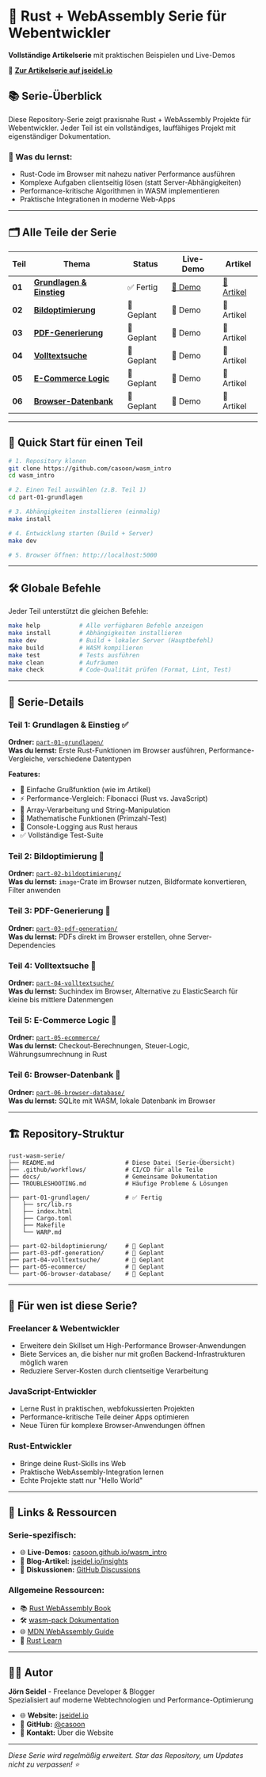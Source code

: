 # 🦀 Rust + WebAssembly Serie für Webentwickler

**Vollständige Artikelserie** mit praktischen Beispielen und Live-Demos

📖 **[Zur Artikelserie auf jseidel.io](https://jseidel.io/insights/rust-webassembly-einstieg-webentwickler)**

## 📚 Serie-Überblick

Diese Repository-Serie zeigt praxisnahe Rust + WebAssembly Projekte für Webentwickler. Jeder Teil ist ein vollständiges, lauffähiges Projekt mit eigenständiger Dokumentation.

### 🎯 Was du lernst:
- Rust-Code im Browser mit nahezu nativer Performance ausführen  
- Komplexe Aufgaben clientseitig lösen (statt Server-Abhängigkeiten)
- Performance-kritische Algorithmen in WASM implementieren
- Praktische Integrationen in moderne Web-Apps

---

## 🗂️ Alle Teile der Serie

| Teil | Thema | Status | Live-Demo | Artikel |
|------|-------|--------|-----------|----------|
| **01** | [**Grundlagen & Einstieg**](./part-01-grundlagen/) | ✅ Fertig | [🔗 Demo](https://casoon.github.io/wasm_intro/part-01-grundlagen/) | [📄 Artikel](https://jseidel.io/insights/rust-webassembly-einstieg-webentwickler) |
| **02** | [**Bildoptimierung**](./part-02-bildoptimierung/) | 🚧 Geplant | 🔗 Demo | 📄 Artikel |
| **03** | [**PDF-Generierung**](./part-03-pdf-generation/) | 🚧 Geplant | 🔗 Demo | 📄 Artikel |
| **04** | [**Volltextsuche**](./part-04-volltextsuche/) | 🚧 Geplant | 🔗 Demo | 📄 Artikel |
| **05** | [**E-Commerce Logic**](./part-05-ecommerce/) | 🚧 Geplant | 🔗 Demo | 📄 Artikel |
| **06** | [**Browser-Datenbank**](./part-06-browser-database/) | 🚧 Geplant | 🔗 Demo | 📄 Artikel |

---

## 🚀 Quick Start für einen Teil

```bash
# 1. Repository klonen
git clone https://github.com/casoon/wasm_intro
cd wasm_intro

# 2. Einen Teil auswählen (z.B. Teil 1)
cd part-01-grundlagen

# 3. Abhängigkeiten installieren (einmalig)
make install

# 4. Entwicklung starten (Build + Server)
make dev

# 5. Browser öffnen: http://localhost:5000
```

---

## 🛠️ Globale Befehle

Jeder Teil unterstützt die gleichen Befehle:

```bash
make help           # Alle verfügbaren Befehle anzeigen
make install        # Abhängigkeiten installieren  
make dev            # Build + lokaler Server (Hauptbefehl)
make build          # WASM kompilieren
make test           # Tests ausführen
make clean          # Aufräumen
make check          # Code-Qualität prüfen (Format, Lint, Test)
```

---

## 📖 Serie-Details

### **Teil 1: Grundlagen & Einstieg** ✅
**Ordner:** [`part-01-grundlagen/`](./part-01-grundlagen/)  
**Was du lernst:** Erste Rust-Funktionen im Browser ausführen, Performance-Vergleiche, verschiedene Datentypen

**Features:**
- 🎯 Einfache Grußfunktion (wie im Artikel)
- ⚡ Performance-Vergleich: Fibonacci (Rust vs. JavaScript)
- 🔢 Array-Verarbeitung und String-Manipulation
- 🧮 Mathematische Funktionen (Primzahl-Test)
- 🐛 Console-Logging aus Rust heraus
- ✅ Vollständige Test-Suite

### **Teil 2: Bildoptimierung** 🚧
**Ordner:** [`part-02-bildoptimierung/`](./part-02-bildoptimierung/)  
**Was du lernst:** `image`-Crate im Browser nutzen, Bildformate konvertieren, Filter anwenden

### **Teil 3: PDF-Generierung** 🚧  
**Ordner:** [`part-03-pdf-generation/`](./part-03-pdf-generation/)  
**Was du lernst:** PDFs direkt im Browser erstellen, ohne Server-Dependencies

### **Teil 4: Volltextsuche** 🚧
**Ordner:** [`part-04-volltextsuche/`](./part-04-volltextsuche/)  
**Was du lernst:** Suchindex im Browser, Alternative zu ElasticSearch für kleine bis mittlere Datenmengen

### **Teil 5: E-Commerce Logic** 🚧
**Ordner:** [`part-05-ecommerce/`](./part-05-ecommerce/)  
**Was du lernst:** Checkout-Berechnungen, Steuer-Logic, Währungsumrechnung in Rust

### **Teil 6: Browser-Datenbank** 🚧
**Ordner:** [`part-06-browser-database/`](./part-06-browser-database/)  
**Was du lernst:** SQLite mit WASM, lokale Datenbank im Browser

---

## 🏗️ Repository-Struktur

```
rust-wasm-serie/
├── README.md                    # Diese Datei (Serie-Übersicht)
├── .github/workflows/           # CI/CD für alle Teile
├── docs/                        # Gemeinsame Dokumentation
├── TROUBLESHOOTING.md           # Häufige Probleme & Lösungen
│
├── part-01-grundlagen/          # ✅ Fertig
│   ├── src/lib.rs
│   ├── index.html
│   ├── Cargo.toml
│   ├── Makefile
│   └── WARP.md
│
├── part-02-bildoptimierung/     # 🚧 Geplant
├── part-03-pdf-generation/      # 🚧 Geplant  
├── part-04-volltextsuche/       # 🚧 Geplant
├── part-05-ecommerce/           # 🚧 Geplant
└── part-06-browser-database/    # 🚧 Geplant
```

---

## 🎯 Für wen ist diese Serie?

### **Freelancer & Webentwickler**
- Erweitere dein Skillset um High-Performance Browser-Anwendungen
- Biete Services an, die bisher nur mit großen Backend-Infrastrukturen möglich waren
- Reduziere Server-Kosten durch clientseitige Verarbeitung

### **JavaScript-Entwickler**  
- Lerne Rust in praktischen, webfokussierten Projekten
- Performance-kritische Teile deiner Apps optimieren
- Neue Türen für komplexe Browser-Anwendungen öffnen

### **Rust-Entwickler**
- Bringe deine Rust-Skills ins Web
- Praktische WebAssembly-Integration lernen  
- Echte Projekte statt nur "Hello World"

---

## 🔗 Links & Ressourcen

### **Serie-spezifisch:**
- 🌐 **Live-Demos:** [casoon.github.io/wasm_intro](https://casoon.github.io/wasm_intro)
- 📄 **Blog-Artikel:** [jseidel.io/insights](https://jseidel.io/insights)
- 💬 **Diskussionen:** [GitHub Discussions](https://github.com/casoon/wasm_intro/discussions)

### **Allgemeine Ressourcen:**
- 📚 [Rust WebAssembly Book](https://rustwasm.github.io/docs/book/)
- 🛠️ [wasm-pack Dokumentation](https://rustwasm.github.io/wasm-pack/)
- 🌐 [MDN WebAssembly Guide](https://developer.mozilla.org/en-US/docs/WebAssembly)
- 🦀 [Rust Learn](https://www.rust-lang.org/learn)

---

## 👨‍💻 Autor

**Jörn Seidel** - Freelance Developer & Blogger  
Spezialisiert auf moderne Webtechnologien und Performance-Optimierung

- 🌐 **Website:** [jseidel.io](https://jseidel.io)
- 🐙 **GitHub:** [@casoon](https://github.com/casoon)  
- 📧 **Kontakt:** Über die Website

---

*Diese Serie wird regelmäßig erweitert. Star das Repository, um Updates nicht zu verpassen! ⭐*

